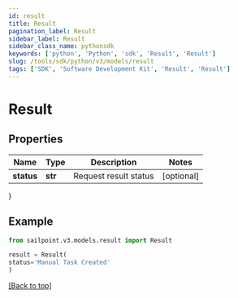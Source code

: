 ```yaml
---
id: result
title: Result
pagination_label: Result
sidebar_label: Result
sidebar_class_name: pythonsdk
keywords: ['python', 'Python', 'sdk', 'Result', 'Result']
slug: /tools/sdk/python/v3/models/result
tags: ['SDK', 'Software Development Kit', 'Result', 'Result']
---
```


# Result

## Properties

| Name       | Type    | Description           | Notes      |
| ---------- | ------- | --------------------- | ---------- |
| **status** | **str** | Request result status | [optional] |

}

## Example

```python
from sailpoint.v3.models.result import Result

result = Result(
status='Manual Task Created'
)

```

[[Back to top]](#)
